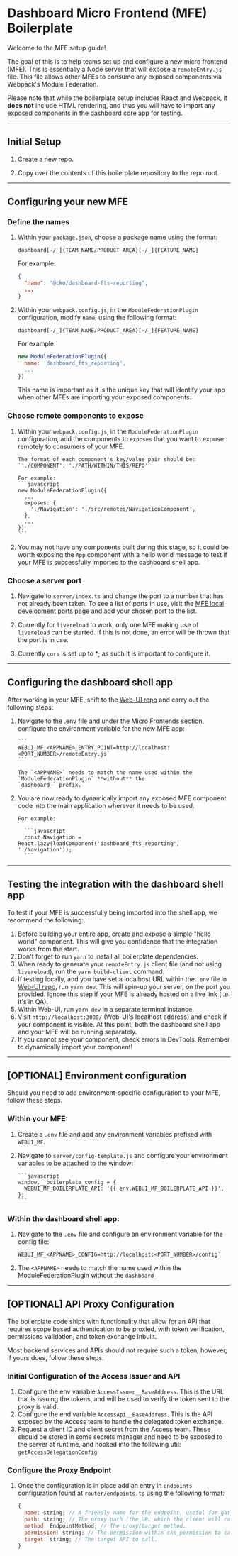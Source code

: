 # Dashboard Micro Frontend (MFE) Boilerplate

Welcome to the MFE setup guide!

The goal of this is to help teams set up and configure a new micro frontend (MFE). This is essentially
a Node server that will expose a `remoteEntry.js` file. This file allows other MFEs to consume any exposed components via Webpack's Module Federation.

Please note that while the boilerplate setup includes React and Webpack, it **does not** include HTML
rendering, and thus you will have to import any exposed components in the dashboard core app for testing.

---

## Initial Setup

1. Create a new repo.

2. Copy over the contents of this boilerplate repository to the repo root.

---

## Configuring your new MFE

### Define the names

1. Within your `package.json`, choose a package name using the format:

   `dashboard[-/_]{TEAM_NAME/PRODUCT_AREA}[-/_]{FEATURE_NAME}`

   For example:

   ```json
   {
     "name": "@cko/dashboard-fts-reporting",
     ...
   }
   ```

2. Within your `webpack.config.js`, in the `ModuleFederationPlugin` configuration, modify `name`, using the following format:

   `dashboard[-/_]{TEAM_NAME/PRODUCT_AREA}[-/_]{FEATURE_NAME}`

   For example:

   ```javascript
   new ModuleFederationPlugin({
     name: 'dashboard_fts_reporting',
     ...
   })
   ```

   This name is important as it is the unique key that will identify your app when other MFEs are
   importing your exposed components.

### Choose remote components to expose

1.  Within your `webpack.config.js`, in the `ModuleFederationPlugin` configuration, add the components
    to `exposes` that you want to expose remotely to consumers of your MFE.

        The format of each component's key/value pair should be: `'./COMPONENT': './PATH/WITHIN/THIS/REPO'`

        For example:
        ```javascript
        new ModuleFederationPlugin({
          ...
          exposes: {
            './Navigation': './src/remotes/NavigationComponent',
          },
          ...
        })
        ```

2.  You may not have any components built during this stage, so it could be worth exposing the
    `App` component with a hello world message to test if your MFE is successfully imported to the
    dashboard shell app.

### Choose a server port

1. Navigate to `server/index.ts` and change the port to a number that has not already been taken. To
   see a list of ports in use, visit the
   [MFE local development ports](https://checkout.atlassian.net/wiki/spaces/HUBV/pages/5904957723/MFE+local+development+ports)
   page and add your chosen port to the list.

2. Currently for `livereload` to work, only one MFE making use of `livereload` can be started. If
   this is not done, an error will be thrown that the port is in use.

3. Currently `cors` is set up to \*; as such it is important to configure it.

---

## Configuring the dashboard shell app

After working in your MFE, shift to the [Web-UI repo](https://github.com/cko-hub-vnext/web-ui) and
carry out the following steps:

1.  Navigate to the [.env](https://github.com/cko-hub-vnext/web-ui/blob/master/packages/app/.env) file
    and under the Micro Frontends section, configure the environment variable for the new MFE app:

        ```
        WEBUI_MF_<APPNAME>_ENTRY_POINT=http://localhost:<PORT_NUMBER>/remoteEntry.js`
        ```

        The `<APPNAME>` needs to match the name used within the `ModuleFederationPlugin` **without** the
        `dashboard_` prefix.

2.  You are now ready to dynamically import any exposed MFE component code into the main application
    wherever it needs to be used.

        For example:

          ```javascript
          const Navigation = React.lazy(loadComponent('dashboard_fts_reporting', './Navigation'));
          ```

---

## Testing the integration with the dashboard shell app

To test if your MFE is successfully being imported into the shell app, we recommend the following:

1. Before building your entire app, create and expose a simple "hello world" component. This will give
   you confidence that the integration works from the start.
2. Don't forget to run `yarn` to install all boilerplate dependencies.
3. When ready to generate your `remoteEntry.js` client file (and not using `livereload`), run
   the `yarn build-client` command.
4. If testing locally, and you have set a localhost URL within the `.env` file in [Web-UI repo](https://github.com/cko-hub-vnext/web-ui), run
   `yarn dev`. This will spin-up your server, on the port you provided. Ignore this step if your MFE
   is already hosted on a live link (i.e. it's in QA).
5. Within Web-UI, run `yarn dev` in a separate terminal instance.
6. Visit `http://localhost:3000/` (Web-UI's localhost address) and check if your component is visible. At this point, both the dashboard shell app and your MFE will be running separately.
7. If you cannot see your component, check errors in DevTools. Remember to dynamically import your
   component!

---

## [OPTIONAL] Environment configuration

Should you need to add environment-specific configuration to your MFE, follow these steps.

### Within your MFE:

1.  Create a `.env` file and add any environment variables prefixed with `WEBUI_MF`.

2.  Navigate to `server/config-template.js` and configure your environment variables to be attached
    to the window:

        ```javascript
        window.__boilerplate_config = {
          WEBUI_MF_BOILERPLATE_API: '{{ env.WEBUI_MF_BOILERPLATE_API }}',
        };
        ```

### Within the dashboard shell app:

1. Navigate to the `.env` file and configure an environment variable for the config file:

   ```
   WEBUI_MF_<APPNAME>_CONFIG=http://localhost:<PORT_NUMBER>/config`
   ```

2. The `<APPNAME>` needs to match the name used within the ModuleFederationPlugin without the `dashboard_`

---

## [OPTIONAL] API Proxy Configuration

The boilerplate code ships with functionality that allow for an API that requires scope based
authentication to be proxied, with token verification, permissions validation, and token exchange
inbuilt.

Most backend services and APIs should not require such a token, however, if yours does, follow these
steps:

### Initial Configuration of the Access Issuer and API

1.  Configure the env variable `AccessIssuer__BaseAddress`. This is the URL that is issuing the
    tokens, and will be used to verify the token sent to the proxy is valid.
2.  Configure the end variable `AccessApi__BaseAddress`. This is the API exposed by the Access team
    to handle the delegated token exchange.
3.  Request a client ID and client secret from the Access team. These should be stored in some secrets
    manager and need to be exposed to the server at runtime, and hooked into the following util: `getAccessDelegationConfig`.

### Configure the Proxy Endpoint

1. Once the configuration is in place add an entry in `endpoints` configuration found at `router/endpoints.ts` using the following format:
   ```javascript
   {
     name: string; // A friendly name for the endpoint, useful for gathering metrics.
     path: string; // The proxy path (the URL which the client will call).
     method: EndpointMethod; // The proxy/target method.
     permission: string; // The permission within cko_permission to call the taget API.
     target: string; // The target API to call.
   }
   ```
